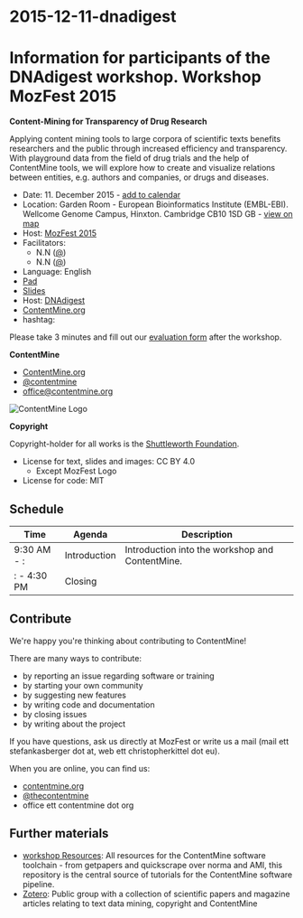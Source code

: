 # 2015-12-11-dnadigest
Information for participants of the DNAdigest workshop.
Workshop MozFest 2015
==============================
**Content-Mining for Transparency of Drug Research**

Applying content mining tools to large corpora of scientific texts benefits researchers and the public through increased efficiency and transparency. With playground data from the field of drug trials and the help of ContentMine tools, we will explore how to create and visualize relations between entities, e.g. authors and companies, or drugs and diseases.

- Date: 11. December 2015 - [add to calendar](https://www.eventbrite.co.uk/e/dnadigest-and-contentmine-hackday-tickets-19378933913#add-to-calendar-modal)
- Location: Garden Room - European Bioinformatics Institute (EMBL-EBI). Wellcome Genome Campus, Hinxton. Cambridge CB10 1SD GB - [view on map](https://www.eventbrite.co.uk/e/dnadigest-and-contentmine-hackday-tickets-19378933913#map-target)
- Host: [MozFest 2015](https://2015.mozillafestival.org/)
- Facilitators: 
	- N.N ([@](https://twitter.com/))
	- N.N ([@](https://twitter.com/))
- Language: English
- [Pad](http://pads.cottagelabs.com/p/2015-12-11-dnadigest)
- [Slides]()
- Host: [DNAdigest](http://dnadigest.org/)
- [ContentMine.org](http://contentmine.org/events/event/dnadigest-and-contentmine-hackday/) 
- hashtag: [](https://twitter.com/hashtag/TAGHERE?src=hash)

Please take 3 minutes and fill out our [evaluation form](https://docs.google.com/forms/d/13BsoUTHnYbYn1JDYyiF_pLbrxubgVKktvDzvkl7WCgM/viewform) after the workshop.

**ContentMine**
- [ContentMine.org](http://contentmine.org/)
- [@contentmine](http://twitter.com/thecontentmine)
- office@contentmine.org

![ContentMine Logo](code/CM_logo.png)


**Copyright**

Copyright-holder for all works is the [Shuttleworth Foundation](http://shuttleworthfoundation.org/).
- License for text, slides and images: CC BY 4.0
	- Except MozFest Logo
- License for code: MIT

## Schedule

| Time          | Agenda       | Description                                                            |
|---------------|--------------|------------------------------------------------------------------------|
| 9:30 AM - : | Introduction | Introduction into the workshop and ContentMine.                        |
| : - 4:30 PM | Closing |                         |



## Contribute

We're happy you're thinking about contributing to ContentMine!

There are many ways to contribute:
- by reporting an issue regarding software or training
- by starting your own community
- by suggesting new features
- by writing code and documentation
- by closing issues
- by writing about the project

If you have questions, ask us directly at MozFest or write us a mail (mail ett stefankasberger dot at, web ett christopherkittel dot eu).

When you are online, you can find us:
- [contentmine.org](http://contentmine.org)
- [@thecontentmine](http://twitter.com/thecontentmine)
- office ett contentmine dot org

## Further materials
- [workshop Resources](https://github.com/ContentMine/workshop-resources): All resources for the ContentMine software toolchain - from getpapers and quickscrape over norma and AMI, this repository is the central source of tutorials for the ContentMine software pipeline.
- [Zotero](https://www.zotero.org/groups/contentmine): Public group with a collection of scientific papers and magazine articles relating to text data mining, copyright and ContentMine
